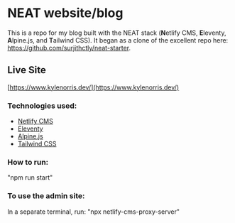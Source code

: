 # NEAT website/blog

This is a repo for my blog built with the NEAT stack (**N**etlify CMS, **E**leventy, **A**lpine.js, and **T**ailwind CSS). It began as a clone of the excellent repo here: https://github.com/surjithctly/neat-starter.

## Live Site

[https://www.kylenorris.dev/](https://www.kylenorris.dev/)

### Technologies used:

- [Netlify CMS](https://www.netlifycms.org/)
- [Eleventy](https://www.11ty.dev/)
- [Alpine.js](https://github.com/alpinejs/alpine)
- [Tailwind CSS](https://tailwindcss.com/)

### How to run:
"npm run start"

### To use the admin site:
In a separate terminal, run: 
"npx netlify-cms-proxy-server"